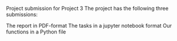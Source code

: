 Project submission for Project 3
The project has the following three submissions:

The report in PDF-format
The tasks in a jupyter notebook format
Our functions in a Python file

